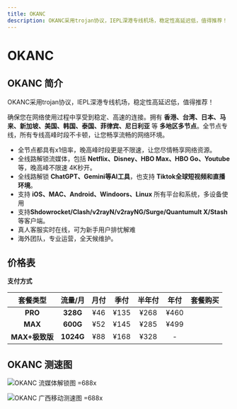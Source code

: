 ```yaml
---
title: OKANC
description: OKANC采用trojan协议，IEPL深港专线机场，稳定性高延迟低，值得推荐！
---
```


# OKANC

<!--@include: ./tip.md-->

<!-- :::tip OKANC 优惠码大放送!

- <Copy type="tip" label="点击复制 8 折优惠码: theo80" text="theo80" bold />

:::

<Links
  :grid="2"
  :items="[
    {
      image: 'https://i.theojs.cn/logo/okanc.webp',
      name: 'OKANC 优惠码大放送!',
      link: 'https://itheo.top/okanc',
      rel: 'sponsored noreferrer'
    }
  ]"
/> -->

## OKANC 简介 <Pill image="https://i.theojs.cn/logo/okanc.webp" name="OKANC官网" link="https://itheo.top/okanc" rel="sponsored noreferrer" /> <Copy type="tip" label="点击复制 8 折优惠码: theo80" text="theo80" bold />

OKANC采用trojan协议，IEPL深港专线机场，稳定性高延迟低，值得推荐！

确保您在网络使用过程中享受到稳定、高速的连接。拥有 **香港、台湾、日本、马来、新加坡、美国、韩国、泰国、菲律宾、尼日利亚** 等 **多地区多节点**。全节点专线，所有专线高峰时段不卡顿，让您畅享流畅的网络环境。

- 全节点都具有x1倍率，晚高峰时段更是不限速，让您尽情畅享网络资源。
- 全线路解锁流媒体，包括 **Netflix、Disney、HBO Max、HBO Go、Youtube** 等，晚高峰不限速 4K秒开。
- 全线路解锁 **ChatGPT、Gemini等AI工具**，也支持 **Tiktok全球短视频和直播环境**。
- 支持 **iOS、MAC、Android、Windoors、Linux** 所有平台和系统，多设备使用
- 支持**Shdowrocket/Clash/v2rayN/v2rayNG/Surge/Quantumult X/Stash** 等客户端。
- 真人客服实时在线，可为新手用户排忧解难
- 海外团队，专业运营，全天候维护。

## 价格表

**支付方式** <Pill :icon="{ icon: 'bi:alipay', color: '#1677ff' }" name="支付宝" /><Pill :icon="{ icon: 'ri:wechat-pay-fill', color: '#07C160' }" name="微信支付" />

|    套餐类型    |  流量/月  | 月付 | 季付 | 半年付 | 年付 |                                                     套餐购买                                                     |
| :------------: | :-------: | :--: | :--: | :----: | :--: | :--------------------------------------------------------------------------------------------------------------: |
|    **PRO**     | **328G**  | ¥46  | ¥135 |  ¥268  | ¥460 | <Pill icon="mdi:arrow-right-circle" name="立即购买" link="https://itheo.top/okanc" rel="sponsored noreferrer" /> |
|    **MAX**     | **600G**  | ¥52  | ¥145 |  ¥285  | ¥499 | <Pill icon="mdi:arrow-right-circle" name="立即购买" link="https://itheo.top/okanc" rel="sponsored noreferrer" /> |
| **MAX+极致版** | **1024G** | ¥88  | ¥168 |  ¥328  |  -   | <Pill icon="mdi:arrow-right-circle" name="立即购买" link="https://itheo.top/okanc" rel="sponsored noreferrer" /> |

## OKANC 测速图

![OKANC 流媒体解锁图 =688x](https://i.theojs.cn/airport/okanc_fulltest.webp)

![OKANC 广西移动测速图 =688x](https://i.theojs.cn/airport/okanc_guangxi_mobile.webp)

